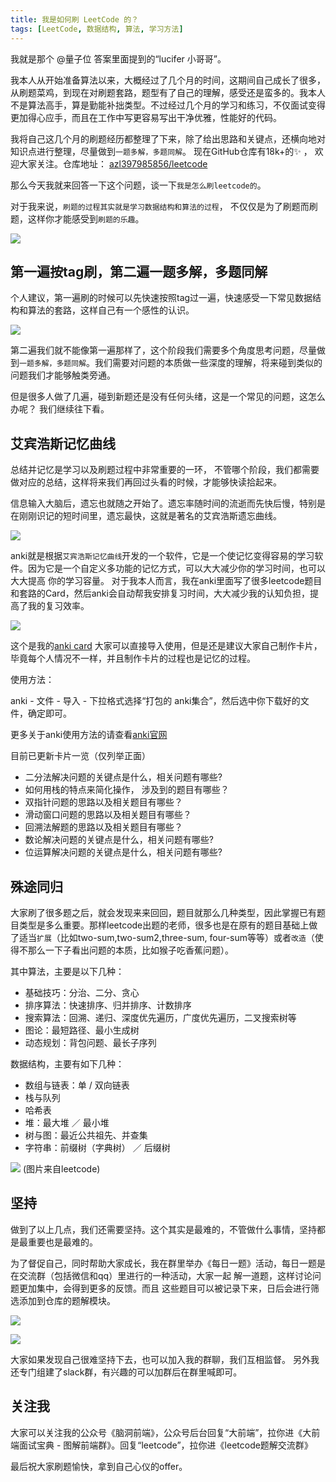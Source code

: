 ```yaml
---
title: 我是如何刷 LeetCode 的？
tags: [LeetCode, 数据结构, 算法, 学习方法]
---
```

我就是那个 @量子位 答案里面提到的“lucifer 小哥哥”。

我本人从开始准备算法以来，大概经过了几个月的时间，这期间自己成长了很多，从刷题菜鸡，到现在对刷题套路，题型有了自己的理解，感受还是蛮多的。我本人不是算法高手，算是勤能补拙类型。不过经过几个月的学习和练习，不仅面试变得更加得心应手，而且在工作中写更容易写出干净优雅，性能好的代码。

<!-- more -->

我将自己这几个月的刷题经历都整理了下来，除了给出思路和关键点，还横向地对知识点进行整理，尽量做到`一题多解，多题同解`。 现在GitHub仓库有18k+的✨ ， 欢迎大家关注。仓库地址： [azl397985856/leetcode](https://github.com/azl397985856/leetcode)

那么今天我就来回答一下这个问题，谈一下`我是怎么刷leetcode的`。

对于我来说，`刷题的过程其实就是学习数据结构和算法的过程`， 不仅仅是为了刷题而刷题，这样你才能感受到`刷题的乐趣`。


![](https://lucifer-1259702774.cos.ap-shanghai.myqcloud.com/2019-09-19-075756.png)

## 第一遍按tag刷，第二遍一题多解，多题同解
个人建议，第一遍刷的时候可以先快速按照tag过一遍，快速感受一下常见数据结构和算法的套路，这样自己有一个感性的认识。


![](https://lucifer-1259702774.cos.ap-shanghai.myqcloud.com/2019-09-19-075757.png)

第二遍我们就不能像第一遍那样了，这个阶段我们需要多个角度思考问题，尽量做到`一题多解，多题同解`。我们需要对问题的本质做一些深度的理解，将来碰到类似的问题我们才能够触类旁通。

但是很多人做了几遍，碰到新题还是没有任何头绪，这是一个常见的问题，这怎么办呢？ 我们继续往下看。

## 艾宾浩斯记忆曲线

总结并记忆是学习以及刷题过程中非常重要的一环，
不管哪个阶段，我们都需要做对应的总结，这样将来我们再回过头看的时候，才能够快读拾起来。

信息输入大脑后，遗忘也就随之开始了。遗忘率随时间的流逝而先快后慢，特别是在刚刚识记的短时间里，遗忘最快，这就是著名的艾宾浩斯遗忘曲线。


![](https://lucifer-1259702774.cos.ap-shanghai.myqcloud.com/2019-09-19-075758.png)

anki就是根据`艾宾浩斯记忆曲线`开发的一个软件，它是一个使记忆变得容易的学习软件。因为它是一个自定义多功能的记忆方式，可以大大减少你的学习时间，也可以大大提高 你的学习容量。 对于我本人而言，我在anki里面写了很多leetcode题目和套路的Card，然后anki会自动帮我安排复习时间，大大减少我的认知负担，提高了我的复习效率。


![](https://lucifer-1259702774.cos.ap-shanghai.myqcloud.com/2019-09-19-75759.png)

这个是我的[anki card](https://github.com/azl397985856/leetcode/blob/master/assets/anki/leetcode.apkg) 大家可以直接导入使用，但是还是建议大家自己制作卡片，毕竟每个人情况不一样，并且制作卡片的过程也是记忆的过程。

使用方法：

anki - 文件 - 导入 - 下拉格式选择“打包的 anki集合”，然后选中你下载好的文件，确定即可。

更多关于anki使用方法的请查看[anki官网](https://apps.ankiweb.net/)

目前已更新卡片一览（仅列举正面）

*   二分法解决问题的关键点是什么，相关问题有哪些?
*   如何用栈的特点来简化操作， 涉及到的题目有哪些？
*   双指针问题的思路以及相关题目有哪些？
*   滑动窗口问题的思路以及相关题目有哪些？
*   回溯法解题的思路以及相关题目有哪些？
*   数论解决问题的关键点是什么，相关问题有哪些?
*   位运算解决问题的关键点是什么，相关问题有哪些?

## 殊途同归

大家刷了很多题之后，就会发现来来回回，题目就那么几种类型，因此掌握已有题目类型是多么重要。那样leetcode出题的老师，很多也是在原有的题目基础上做了适当`扩展`（比如two-sum,two-sum2,three-sum, four-sum等等）或者`改造`（使得不那么一下子看出问题的本质，比如猴子吃香蕉问题）。

其中算法，主要是以下几种：

*   基础技巧：分治、二分、贪心
*   排序算法：快速排序、归并排序、计数排序
*   搜索算法：回溯、递归、深度优先遍历，广度优先遍历，二叉搜索树等
*   图论：最短路径、最小生成树
*   动态规划：背包问题、最长子序列

数据结构，主要有如下几种：

*   数组与链表：单 / 双向链表
*   栈与队列
*   哈希表
*   堆：最大堆 ／ 最小堆
*   树与图：最近公共祖先、并查集
*   字符串：前缀树（字典树） ／ 后缀树


![](https://lucifer-1259702774.cos.ap-shanghai.myqcloud.com/2019-09-19-075800.png)
(图片来自leetcode)

## 坚持
做到了以上几点，我们还需要坚持。这个其实是最难的，不管做什么事情，坚持都是最重要也是最难的。

为了督促自己，同时帮助大家成长，我在群里举办《每日一题》活动，每日一题是在交流群（包括微信和qq）里进行的一种活动，大家一起 解一道题，这样讨论问题更加集中，会得到更多的反馈。而且 这些题目可以被记录下来，日后会进行筛选添加到仓库的题解模块。


![](https://lucifer-1259702774.cos.ap-shanghai.myqcloud.com/2019-09-19-075801.png)



![](https://lucifer-1259702774.cos.ap-shanghai.myqcloud.com/2019-09-19-075802.png)

大家如果发现自己很难坚持下去，也可以加入我的群聊，我们互相监督。 另外我还专门组建了slack群，有兴趣的可以加群后在群里喊即可。

## 关注我

大家可以关注我的公众号《脑洞前端》，公众号后台回复“大前端”，拉你进《大前端面试宝典 - 图解前端群》。回复“leetcode”，拉你进《leetcode题解交流群》

最后祝大家刷题愉快，拿到自己心仪的offer。
